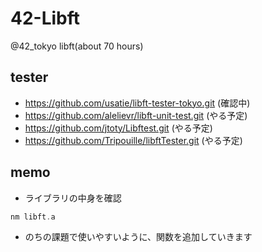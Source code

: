 # 42-Libft
@42_tokyo libft(about 70 hours)

## tester
- https://github.com/usatie/libft-tester-tokyo.git (確認中)
- https://github.com/alelievr/libft-unit-test.git (やる予定)
- https://github.com/jtoty/Libftest.git (やる予定)
- https://github.com/Tripouille/libftTester.git (やる予定)

## memo
- ライブラリの中身を確認
```c
nm libft.a
```
- のちの課題で使いやすいように、関数を追加していきます
